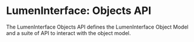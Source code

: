 # LumenInterface: Objects API
The LumenInterface Objects API defines the LumenInterface Object Model and a suite of API to interact with the object model.

